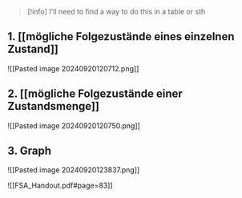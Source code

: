 
> [!info] I'll need to find a way to do this in a table or sth

## 1. [[mögliche Folgezustände eines einzelnen Zustand]]
![[Pasted image 20240920120712.png]]

## 2. [[mögliche Folgezustände einer Zustandsmenge]]

![[Pasted image 20240920120750.png]]


## 3. Graph

![[Pasted image 20240920123837.png]]



![[FSA_Handout.pdf#page=83]]